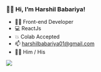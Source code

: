 ### 🙋‍♂️ Hi, I’m Harshil Babariya!

- 👨‍💻 Front-end Developer
- 💻 ReactJs
- 💥 Colab Accepted
- 📫 harshilbabariya01@gmail.com
- 💁‍♂️ Him / His

<img src="https://github-readme-stats.vercel.app/api?username=HarshilBabariya01&&show_icons=true&title_color=151515&icon_color=bgrb12&text_color=000000">
